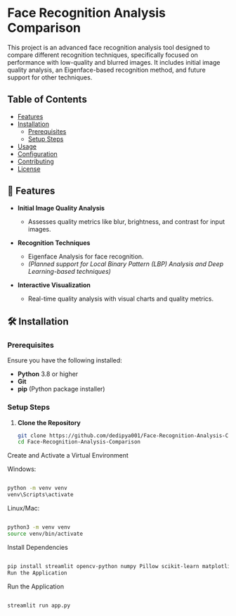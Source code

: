 # Face Recognition Analysis Comparison

This project is an advanced face recognition analysis tool designed to compare different recognition techniques, specifically focused on performance with low-quality and blurred images. It includes initial image quality analysis, an Eigenface-based recognition method, and future support for other techniques.

## Table of Contents

- [Features](#-features)
- [Installation](#-installation)
  - [Prerequisites](#prerequisites)
  - [Setup Steps](#setup-steps)
- [Usage](#-usage)
- [Configuration](#-configuration)
- [Contributing](#-contributing)
- [License](#-license)

## 🚀 Features

- **Initial Image Quality Analysis**
  - Assesses quality metrics like blur, brightness, and contrast for input images.

- **Recognition Techniques**
  - Eigenface Analysis for face recognition.
  - *(Planned support for Local Binary Pattern (LBP) Analysis and Deep Learning-based techniques)*

- **Interactive Visualization**
  - Real-time quality analysis with visual charts and quality metrics.

## 🛠️ Installation

### Prerequisites

Ensure you have the following installed:

- **Python** 3.8 or higher
- **Git**
- **pip** (Python package installer)

### Setup Steps

1. **Clone the Repository**
   ```bash
   git clone https://github.com/dedipya001/Face-Recognition-Analysis-Comparison.git
   cd Face-Recognition-Analysis-Comparison
Create and Activate a Virtual Environment

Windows:

```bash

python -m venv venv
venv\Scripts\activate
```
Linux/Mac:

```bash

python3 -m venv venv
source venv/bin/activate
```

Install Dependencies

```bash

pip install streamlit opencv-python numpy Pillow scikit-learn matplotlib seaborn
Run the Application
```

Run the Application
```bash

streamlit run app.py
```
